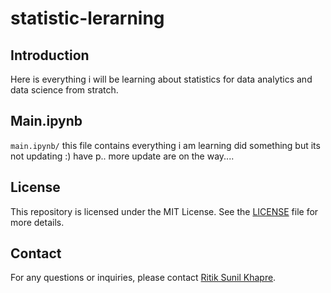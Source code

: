 # statistic-lerarning


## Introduction
Here is everything i will be learning about statistics for data analytics and data science from stratch.

## Main.ipynb
`main.ipynb/` this file contains everything i am learning 
did something but its not updating :) 
have p..
more update are on the way....


## License

This repository is licensed under the MIT License. See the [LICENSE](LICENSE) file for more details.

## Contact
For any questions or inquiries, please contact [Ritik Sunil Khapre](mailto:ritik.khapre5202.com).


